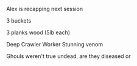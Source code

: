 Alex is recapping next session

3 buckets

3 planks wood (5lb each)

Deep Crawler Worker
Stunning venom

Ghouls weren't true undead, are they diseased or 
